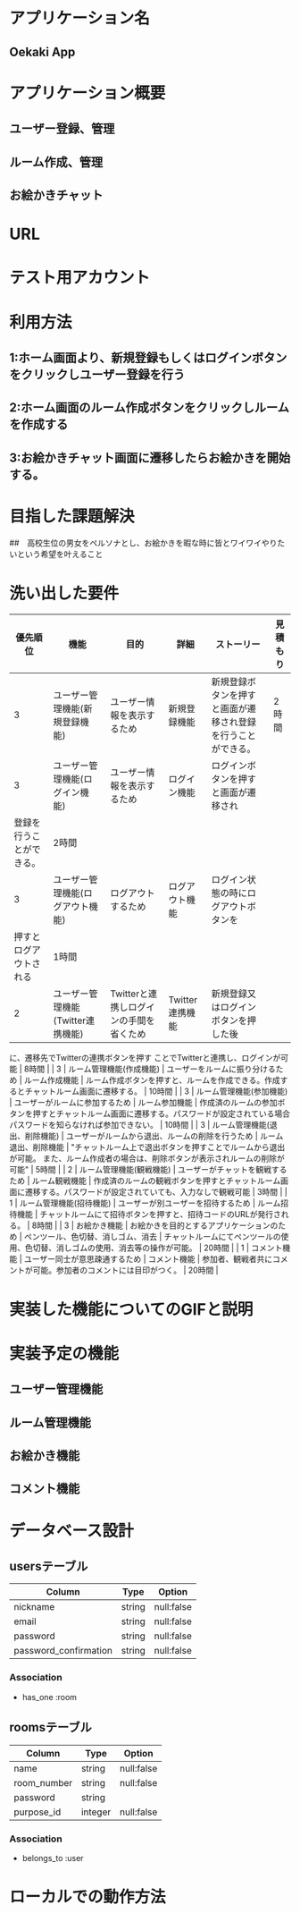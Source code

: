 # アプリケーション名

## Oekaki App

# アプリケーション概要

## ユーザー登録、管理
## ルーム作成、管理
## お絵かきチャット

# URL

##

# テスト用アカウント

##

# 利用方法

## 1:ホーム画面より、新規登録もしくはログインボタンをクリックしユーザー登録を行う
## 2:ホーム画面のルーム作成ボタンをクリックしルームを作成する
## 3:お絵かきチャット画面に遷移したらお絵かきを開始する。

# 目指した課題解決

##　高校生位の男女をペルソナとし、お絵かきを暇な時に皆とワイワイやりたいという希望を叶えること

# 洗い出した要件

| 優先順位 | 機能                          | 目的                                     | 詳細                         | ストーリー                                          | 見積もり |
| ------- | ---------------------------- | ---------------------------------------- | --------------------------- | ------------------------------------------------- | ------- |
| 3       | ユーザー管理機能(新規登録機能)    | ユーザー情報を表示するため                   | 新規登録機能                  | 新規登録ボタンを押すと画面が遷移され登録を行うことができる。 | 2時間 |
| 3       | ユーザー管理機能(ログイン機能)    | ユーザー情報を表示するため                   | ログイン機能                  | ログインボタンを押すと画面が遷移され
登録を行うことができる。 |2時間 |
| 3       | ユーザー管理機能(ログアウト機能)   | ログアウトするため                         | ログアウト機能                 | ログイン状態の時にログアウトボタンを
押すとログアウトされる | 1時間 |
| 2       | ユーザー管理機能(Twitter連携機能) | Twitterと連携しログインの手間を省くため      | Twitter連携機能               | 新規登録又はログインボタンを押した後
に、遷移先でTwitterの連携ボタンを押す
ことでTwitterと連携し、ログインが可能 | 8時間 |
| 3       | ルーム管理機能(作成機能)         | ユーザーをルームに振り分けるため              | ルーム作成機能                 | ルーム作成ボタンを押すと、ルームを作成できる。作成するとチャットルーム画面に遷移する。 | 10時間 |
| 3       | ルーム管理機能(参加機能)         | ユーザーがルームに参加するため                | ルーム参加機能                 | 作成済のルームの参加ボタンを押すとチャットルーム画面に遷移する。パスワードが設定されている場合パスワードを知らなければ参加できない。 | 10時間 |
| 3       | ルーム管理機能(退出、削除機能)    | ユーザーがルームから退出、ルームの削除を行うため | ルーム退出、削除機能            | "チャットルーム上で退出ボタンを押すことでルームから退出が可能。
また、ルーム作成者の場合は、削除ボタンが表示されルームの削除が可能" | 5時間 |
| 2       | ルーム管理機能(観戦機能)         | ユーザーがチャットを観戦するため              | ルーム観戦機能                 | 作成済のルームの観戦ボタンを押すとチャットルーム画面に遷移する。パスワードが設定されていても、入力なしで観戦可能 | 3時間 |
| 1       | ルーム管理機能(招待機能)         | ユーザーが別ユーザーを招待するため            | ルーム招待機能                  | チャットルームにて招待ボタンを押すと、招待コードのURLが発行される。 | 8時間 |
| 3       | お絵かき機能                    | お絵かきを目的とするアプリケーションのため     | ペンツール、色切替、消しゴム、消去 | チャットルームにてペンツールの使用、色切替、消しゴムの使用、消去等の操作が可能。 | 20時間 |
| 1       | コメント機能                    | ユーザー同士が意思疎通するため               | コメント機能                   | 参加者、観戦者共にコメントが可能。参加者のコメントには目印がつく。 | 20時間 |

# 実装した機能についてのGIFと説明

##

# 実装予定の機能

## ユーザー管理機能
## ルーム管理機能
## お絵かき機能
## コメント機能

# データベース設計

## usersテーブル

| Column                | Type   | Option     |
| --------------------- | ------ | ---------- |
| nickname              | string | null:false |
| email                 | string | null:false |
| password              | string | null:false |
| password_confirmation | string | null:false |

### Association

- has_one :room

## roomsテーブル

| Column      | Type    | Option     |
| ----------- | ------- | ---------- |
| name        | string  | null:false |
| room_number | string  | null:false |
| password    | string  |            |
| purpose_id  | integer | null:false |

### Association

- belongs_to :user

# ローカルでの動作方法
